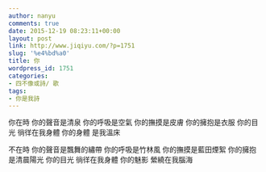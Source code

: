 ```yaml
---
author: nanyu
comments: true
date: 2015-12-19 08:23:11+00:00
layout: post
link: http://www.jiqiyu.com/?p=1751
slug: '%e4%bd%a0'
title: 你
wordpress_id: 1751
categories:
- 四不像或詩/ 歌
tags:
- 你是我詩
---
```


你在時
你的聲音是清泉
你的呼吸是空氣
你的撫摸是皮膚
你的擁抱是衣服
你的目光 徜徉在我身體
你的身體 是我溫床

不在時
你的聲音是飄舞的繡帶
你的呼吸是竹林風
你的撫摸是藍田煙絮
你的擁抱是清晨陽光
你的目光 徜徉在我身體
你的魅影 
縈繞在我腦海
